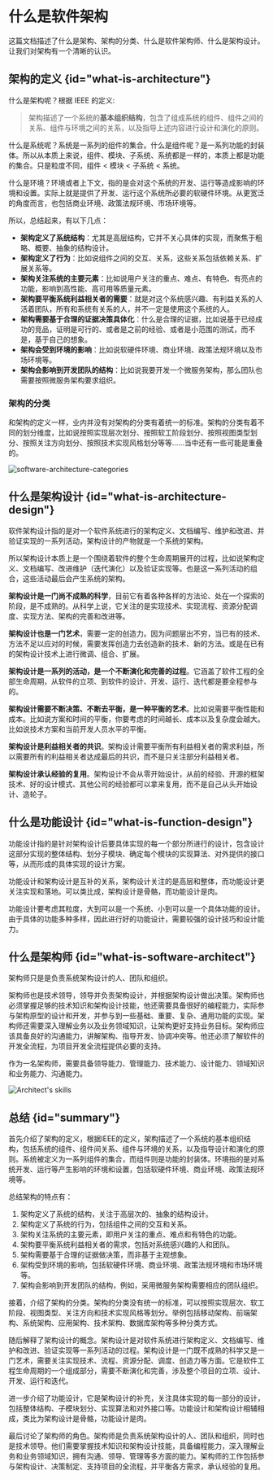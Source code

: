 # 什么是软件架构 

这篇文档描述了什么是架构、架构的分类、什么是软件架构师、什么是架构设计。让我们对架构有一个清晰的认识。

## 架构的定义 {id="what-is-architecture"}

什么是架构呢？根据 IEEE 的定义:

> 架构描述了一个系统的**基本组织结构**，包含了组成系统的组件、组件之间的关系、组件与环境之间的关系，以及指导上述内容进行设计和演化的原则。


什么是系统呢？系统是一系列的组件的集合。什么是组件呢？是一系列功能的封装体。所以从本质上来说，组件、模块、子系统、系统都是一样的，本质上都是功能的集合。只是粒度不同，组件 < 模块 < 子系统 < 系统。

什么是环境？环境或者上下文，指的是会对这个系统的开发、运行等造成影响的环境和设置。实际上就是提供了开发、运行这个系统所必要的软硬件环境。从更宽泛的角度而言，也包括商业环境、政策法规环境、市场环境等。

所以，总结起来，有以下几点：

- **架构定义了系统结构**：尤其是高层结构，它并不关心具体的实现，而聚焦于粗略、概要、抽象的结构设计。
- **架构定义了行为**：比如说组件之间的交互、关系，这些关系包括依赖关系、扩展关系等。
- **架构关注系统的主要元素**：比如说用户关注的重点、难点、有特色、有亮点的功能，影响到高性能、高可用等质量元素。
- **架构要平衡系统利益相关者的需要**：就是对这个系统感兴趣、有利益关系的人活着团队，所有和系统有关系的人，并不一定是使用这个系统的人。
- **架构需要基于合理的证据决策具体化**：什么是合理的证据，比如说基于已经成功的竞品，证明是可行的、或者是之前的经验、或者是小范围的测试，而不是，基于自己的想象。
- **架构会受到环境的影响**：比如说软硬件环境、商业环境、政策法规环境以及市场环境等。
- **架构会影响到开发团队的结构**：比如说我要开发一个微服务架构，那么团队也需要按照微服务架构要求组织。

### 架构的分类

和架构的定义一样，业内并没有对架构的分类有着统一的标准。架构的分类有着不同的划分维度，比如说按照实现层次划分、按照软工阶段划分、按照视图类型划分、按照关注方向划分、按照技术实现风格划分等等......当中还有一些可能是重叠的。

<img src="http://file-linker.oss-cn-hangzhou.aliyuncs.com/CqK9RJErNitoixD20ut9.png" alt="software-architecture-categories"/>

## 什么是架构设计 {id="what-is-architecture-design"}

软件架构设计指的是对一个软件系统进行的架构定义、文档编写、维护和改进、并验证实现的一系列活动，架构设计的产物就是一个系统的架构。

所以架构设计本质上是一个围绕着软件的整个生命周期展开的过程，比如说架构定义、文档编写、改进维护（迭代演化）以及验证实现等。也是这一系列活动的组合，这些活动最后会产生系统的架构。

**架构设计是一门尚不成熟的科学**，目前它有着各种各样的方法论、处在一个探索的阶段，是不成熟的。从科学上说，它关注的是实现技术、实现流程、资源分配调度、实现方法、架构的完善和改进等。

**架构设计也是一门艺术**，需要一定的创造力。因为问题层出不穷，当已有的技术、方法不足以应对的时候，需要发挥创造力去创造新的技术、新的方法。或是在已有的架构设计技术上进行微调、组合、扩展。

**架构设计是一系列的活动，是一个不断演化和完善的过程**。它涵盖了软件工程的全部生命周期，从软件的立项、到软件的设计、开发、运行、迭代都是要全程参与的。

**架构设计需要不断决策、不断去平衡，是一种平衡的艺术**。比如说需要平衡性能和成本。比如说方案和时间的平衡，你要考虑的时间越长、成本以及复杂度会越大。比如说技术方案和当前开发人员水平的平衡。

**架构设计是利益相关者的共识**。架构设计需要平衡所有利益相关者的需求利益，所以需要所有的利益相关者达成最后的共识，而不是只关注部分利益相关者。

**架构设计承认经验的复用**。架构设计不会从零开始设计，从前的经验、开源的框架技术、好的设计模式、其他公司的经验都可以拿来复用，而不是自己从头开始设计、造轮子。

## 什么是功能设计 {id="what-is-function-design"}

功能设计指的是针对架构设计后要具体实现的每一个部分所进行的设计，包含设计这部分实现的整体结构、划分子模块、确定每个模块的实现算法、对外提供的接口等，从而形成的具体实现的设计方案。

功能设计和架构设计是互补的关系，架构设计关注的是高层和整体，而功能设计更关注实现和落地。可以类比成，架构设计是骨骼，而功能设计是肉。

功能设计要考虑其粒度，大到可以是一个系统、小到可以是一个具体功能的设计。由于具体的功能多种多样，因此进行好的功能设计，需要较强的设计技巧和设计能力。

## 什么是架构师 {id="what-is-software-architect"}

架构师只是是负责系统架构设计的人、团队和组织。

架构师也是技术领导，领导并负责架构设计，并根据架构设计做出决策。架构师也必须掌握足够的技术知识和架构设计技能，他还需要具备很好的编程能力，实际参与架构原型的设计和开发，并参与到一些基础、重要、复杂、通用功能的实现。架构师还需要深入理解业务以及业务领域知识，让架构更好支持业务目标。架构师应该具备良好的沟通能力，讲解架构、指导开发、协调冲突等。他还必须了解软件的开发全流程，为项目开发全流程提供必要的支持。

作为一名架构师，需要具备领导能力、管理能力、技术能力、设计能力、领域知识和业务能力、沟通能力。

<img src="http://file-linker.oss-cn-hangzhou.aliyuncs.com/jQKAcy0G7IkqzgoPZWen.png" alt="Architect's skills"/>

## 总结 {id="summary"}

首先介绍了架构的定义，根据IEEE的定义，架构描述了一个系统的基本组织结构，包括系统的组件、组件间关系、组件与环境的关系，以及指导设计和演化的原则。系统被定义为一系列组件的集合，而组件则是功能的封装体。环境指的是对系统开发、运行等产生影响的环境和设置，包括软硬件环境、商业环境、政策法规环境等。

总结架构的特点有：

1. 架构定义了系统的结构，关注于高层次的、抽象的结构设计。
2. 架构定义了系统的行为，包括组件之间的交互和关系。
3. 架构关注系统的主要元素，即用户关注的重点、难点和有特色的功能。
4. 架构要平衡系统利益相关者的需求，包括对系统感兴趣的人和团队。
5. 架构需要基于合理的证据做决策，而非基于主观想象。
6. 架构受到环境的影响，包括软硬件环境、商业环境、政策法规环境和市场环境等。
7. 架构会影响到开发团队的结构，例如，采用微服务架构需要相应的团队组织。

接着，介绍了架构的分类。架构的分类没有统一的标准，可以按照实现层次、软工阶段、视图类型、关注方向和技术实现风格等划分。举例包括移动架构、前端架构、系统架构、应用架构、技术架构、数据库架构等多种分类方式。

随后解释了架构设计的概念。架构设计是对软件系统进行架构定义、文档编写、维护和改进、验证实现等一系列活动的过程。架构设计是一门既不成熟的科学又是一门艺术，需要关注实现技术、流程、资源分配、调度、创造力等方面。它是软件工程生命周期的一个组成部分，需要不断演化和完善，涉及整个项目的立项、设计、开发、运行和迭代。

进一步介绍了功能设计，它是架构设计的补充，关注具体实现的每一部分的设计，包括整体结构、子模块划分、实现算法和对外接口等。功能设计和架构设计相辅相成，类比为架构设计是骨骼，功能设计是肉。

最后讨论了架构师的角色。架构师是负责系统架构设计的人、团队和组织，同时也是技术领导。他们需要掌握技术知识和架构设计技能，具备编程能力，深入理解业务和业务领域知识，拥有沟通、领导、管理等多方面的能力。架构师的工作包括参与架构设计、决策制定、支持项目的全流程，并平衡各方需求，承认经验的复用。